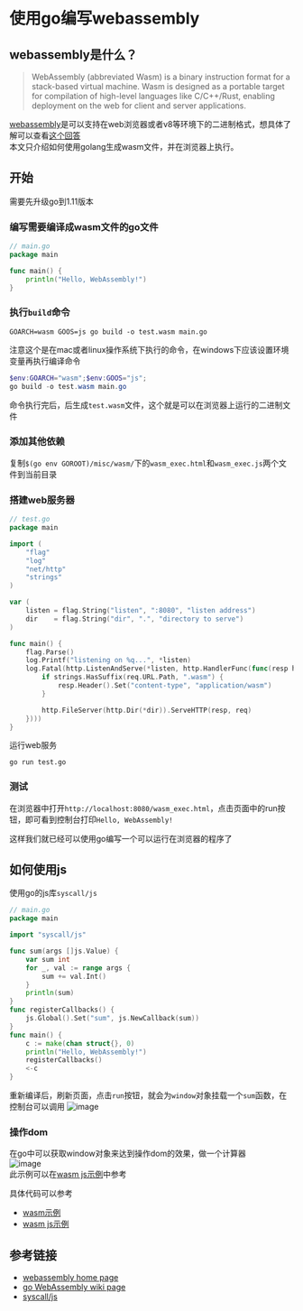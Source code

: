 # 使用go编写webassembly

## webassembly是什么？
> WebAssembly (abbreviated Wasm) is a binary instruction format for a stack-based virtual machine. Wasm is designed as a portable target for compilation of high-level languages like C/C++/Rust, enabling deployment on the web for client and server applications.

[webassembly](https://webassembly.org/)是可以支持在web浏览器或者v8等环境下的二进制格式，想具体了解可以查看[这个回答](https://www.zhihu.com/question/31415286/answer/58022648)  
本文只介绍如何使用golang生成wasm文件，并在浏览器上执行。

## 开始
需要先升级go到1.11版本

### 编写需要编译成wasm文件的go文件

```go
// main.go
package main

func main() {
	println("Hello, WebAssembly!")
}
```

### 执行`build`命令
```
GOARCH=wasm GOOS=js go build -o test.wasm main.go
```
注意这个是在mac或者linux操作系统下执行的命令，在windows下应该设置环境变量再执行编译命令
```powershell
$env:GOARCH="wasm";$env:GOOS="js";
go build -o test.wasm main.go
```
命令执行完后，后生成`test.wasm`文件，这个就是可以在浏览器上运行的二进制文件

### 添加其他依赖
复制`$(go env GOROOT)/misc/wasm/`下的`wasm_exec.html`和`wasm_exec.js`两个文件到当前目录


### 搭建web服务器
```go
// test.go
package main

import (
	"flag"
	"log"
	"net/http"
	"strings"
)

var (
	listen = flag.String("listen", ":8080", "listen address")
	dir    = flag.String("dir", ".", "directory to serve")
)

func main() {
	flag.Parse()
	log.Printf("listening on %q...", *listen)
	log.Fatal(http.ListenAndServe(*listen, http.HandlerFunc(func(resp http.ResponseWriter, req *http.Request) {
		if strings.HasSuffix(req.URL.Path, ".wasm") {
			resp.Header().Set("content-type", "application/wasm")
		}

		http.FileServer(http.Dir(*dir)).ServeHTTP(resp, req)
	})))
}
```
运行web服务
```
go run test.go
```

### 测试
在浏览器中打开`http://localhost:8080/wasm_exec.html`，点击页面中的run按钮，即可看到控制台打印`Hello, WebAssembly!`

这样我们就已经可以使用go编写一个可以运行在浏览器的程序了

## 如何使用js
使用go的js库`syscall/js`
```go
// main.go
package main

import "syscall/js"

func sum(args []js.Value) {
	var sum int
	for _, val := range args {
		sum += val.Int()
	}
	println(sum)
}
func registerCallbacks() {
 	js.Global().Set("sum", js.NewCallback(sum))
}
func main() {
	c := make(chan struct{}, 0)
	println("Hello, WebAssembly!")
	registerCallbacks()
	<-c
}
```
重新编译后，刷新页面，点击`run`按钮，就会为`window`对象挂载一个`sum`函数，在控制台可以调用
![image](https://note.youdao.com/yws/public/resource/47ed86ad94482e345a33baf0e9fb89eb/xmlnote/86ADB5B191C141C38442F7DB54257CD1/3794)

### 操作dom
在go中可以获取window对象来达到操作dom的效果，做一个计算器  
![image](https://note.youdao.com/yws/public/resource/47ed86ad94482e345a33baf0e9fb89eb/xmlnote/5C677199C5144A6CAC3D8A2AC9CF378B/3797)  
此示例可以在[wasm js示例](https://github.com/linjiajian999/anything/tree/master/go/js)中参考

具体代码可以参考
- [wasm示例](https://github.com/linjiajian999/anything/tree/master/go/webassembly)
- [wasm js示例](https://github.com/linjiajian999/anything/tree/master/go/js)

## 参考链接
- [webassembly home page](https://webassembly.org/)
- [go WebAssembly wiki page](https://github.com/golang/go/wiki/WebAssembly)
- [syscall/js](https://tip.golang.org/pkg/syscall/js/)
